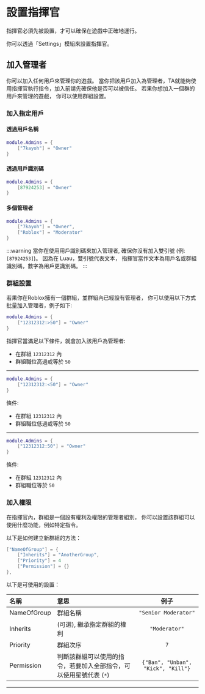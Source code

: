 # 設置指揮官

指揮官必須先被設置，才可以確保在遊戲中正確地運行。

你可以透過「Settings」模組來設置指揮官。

## 加入管理者
你可以加入任何用戶來管理你的遊戲。 當你把該用戶加入為管理者，TA就能夠使用指揮官執行指令，加入前請先確保他是否可以被信任。
若果你想加入一個群的用戶來管理的遊戲， 你可以使用群組設置。

### 加入指定用戶
#### 透過用戶名稱
```lua
module.Admins = {
    ["7kayoh"] = "Owner"
}
```

#### 透過用戶識別碼
```lua
module.Admins = {
    [87924253] = "Owner"
}
```

#### 多個管理者
```lua
module.Admins = {
    ["7kayoh"] = "Owner",
    ["Roblox"] = "Moderator"
}
```

:::warning
當你在使用用戶識別碼來加入管理者, 確保你沒有加入雙引號 (例: `[87924253]`)。 因為在 Luau，雙引號代表文本， 指揮官當作文本為用戶名或群組識別碼，數字為用戶更識別碼。
:::

### 群組設置
若果你在Roblox擁有一個群組，並群組內已經設有管理者， 你可以使用以下方式批量加入管理者，例子如下:

```lua
module.Admins = {
    ["12312312:>50"] = "Owner"
}
```

指揮官當滿足以下條件，就會加入該用戶為管理者:

- 在群組 `12312312` 內
- 群組職位高過或等於 `50`

___

```lua
module.Admins = {
    ["12312312:<50"] = "Owner"
}
```
條件:

- 在群組 `12312312` 內
- 群組職位低過或等於 `50`

___

```lua
module.Admins = {
    ["12312312:50"] = "Owner"
}
```
條件:

- 在群組 `12312312` 內
- 群組職位等於 `50`

### 加入權限

在指揮官內，群組是一個設有權利及權限的管理者組別， 你可以設置該群組可以使用什麼功能，例如特定指令。

以下是如何建立新群組的方法：

```lua
["NameOfGroup"] = {
    ["Inherits"] = "AnotherGroup",
    ["Priority"] = 4
    ["Permission"] = {}
},
```

以下是可使用的設置：

|名稱|意思|例子|
|:-|:-|:-:|
|NameOfGroup|群組名稱|`"Senior Moderator"`|
|Inherits|(可選), 繼承指定群組的權利|`"Moderator"`|
|Priority|群組次序|`7`|
|Permission|判斷該群組可以使用的指令，若要加入全部指令，可以使用星號代表 (`*`)|`{"Ban", "Unban", "Kick", "Kill"}`|

____